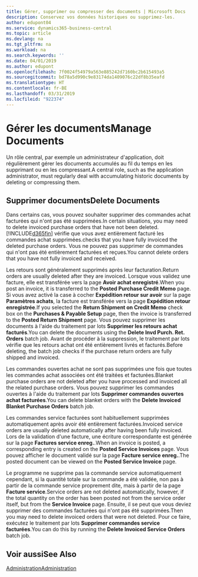 ```yaml
---
title: Gérer, supprimer ou compresser des documents | Microsoft Docs
description: Conservez vos données historiques ou supprimez-les.
author: edupont04
ms.service: dynamics365-business-central
ms.topic: article
ms.devlang: na
ms.tgt_pltfrm: na
ms.workload: na
ms.search.keywords: ''
ms.date: 04/01/2019
ms.author: edupont
ms.openlocfilehash: 7f0024f54979a563e885242d7160bc2b615493a5
ms.sourcegitcommit: bd78a5d990c9e83174da1409076c22df8b35eafd
ms.translationtype: HT
ms.contentlocale: fr-BE
ms.lasthandoff: 03/31/2019
ms.locfileid: "922374"
---
```

# <a name="manage-documents"></a><span data-ttu-id="59be3-103">Gérer les documents</span><span class="sxs-lookup"><span data-stu-id="59be3-103">Manage Documents</span></span>
<span data-ttu-id="59be3-104">Un rôle central, par exemple un administrateur d'application, doit régulièrement gérer les documents accumulés au fil du temps en les supprimant ou en les compressant.</span><span class="sxs-lookup"><span data-stu-id="59be3-104">A central role, such as the application administrator, must regularly deal with accumulating historic documents by deleting or compressing them.</span></span>  

## <a name="delete-documents"></a><span data-ttu-id="59be3-105">Supprimer documents</span><span class="sxs-lookup"><span data-stu-id="59be3-105">Delete Documents</span></span>
<span data-ttu-id="59be3-106">Dans certains cas, vous pouvez souhaiter supprimer des commandes achat facturées qui n'ont pas été supprimées.</span><span class="sxs-lookup"><span data-stu-id="59be3-106">In certain situations, you may need to delete invoiced purchase orders that have not been deleted.</span></span> [!INCLUDE[d365fin](includes/d365fin_md.md)] <span data-ttu-id="59be3-107">vérifie que vous avez entièrement facturé les commandes achat supprimées.</span><span class="sxs-lookup"><span data-stu-id="59be3-107">checks that you have fully invoiced the deleted purchase orders.</span></span> <span data-ttu-id="59be3-108">Vous ne pouvez pas supprimer de commandes qui n'ont pas été entièrement facturées et reçues.</span><span class="sxs-lookup"><span data-stu-id="59be3-108">You cannot delete orders that you have not fully invoiced and received.</span></span>  

<span data-ttu-id="59be3-109">Les retours sont généralement supprimés après leur facturation.</span><span class="sxs-lookup"><span data-stu-id="59be3-109">Return orders are usually deleted after they are invoiced.</span></span> <span data-ttu-id="59be3-110">Lorsque vous validez une facture, elle est transférée vers la page **Avoir achat enregistré**.</span><span class="sxs-lookup"><span data-stu-id="59be3-110">When you post an invoice, it is transferred to the **Posted Purchase Credit Memo** page.</span></span> <span data-ttu-id="59be3-111">Si vous avez activé la case à cocher **Expédition retour sur avoir** sur la page **Paramètres achats**, la facture est transférée vers la page **Expédition retour enregistrée**.</span><span class="sxs-lookup"><span data-stu-id="59be3-111">If you selected the **Return Shipment on Credit Memo** check box on the **Purchases & Payable Setup** page, then the invoice is transferred to the **Posted Return Shipment** page.</span></span> <span data-ttu-id="59be3-112">Vous pouvez supprimer les documents à l'aide du traitement par lots **Supprimer les retours achat facturés**.</span><span class="sxs-lookup"><span data-stu-id="59be3-112">You can delete the documents using the **Delete Invd Purch. Ret. Orders** batch job.</span></span> <span data-ttu-id="59be3-113">Avant de procéder à la suppression, le traitement par lots vérifie que les retours achat ont été entièrement livrés et facturés.</span><span class="sxs-lookup"><span data-stu-id="59be3-113">Before deleting, the batch job checks if the purchase return orders are fully shipped and invoiced.</span></span>  

<span data-ttu-id="59be3-114">Les commandes ouvertes achat ne sont pas supprimées une fois que toutes les commandes achat associées ont été traitées et facturées.</span><span class="sxs-lookup"><span data-stu-id="59be3-114">Blanket purchase orders are not deleted after you have processed and invoiced all the related purchase orders.</span></span> <span data-ttu-id="59be3-115">Vous pouvez supprimer les commandes ouvertes à l'aide du traitement par lots **Supprimer commandes ouvertes achat facturées**.</span><span class="sxs-lookup"><span data-stu-id="59be3-115">You can delete blanket orders with the **Delete Invoiced Blanket Purchase Orders** batch job.</span></span>  

<span data-ttu-id="59be3-116">Les commandes service facturées sont habituellement supprimées automatiquement après avoir été entièrement facturées.</span><span class="sxs-lookup"><span data-stu-id="59be3-116">Invoiced service orders are usually deleted automatically after having been fully invoiced.</span></span> <span data-ttu-id="59be3-117">Lors de la validation d'une facture, une écriture correspondante est générée sur la page **Factures service enreg.**.</span><span class="sxs-lookup"><span data-stu-id="59be3-117">When an invoice is posted, a corresponding entry is created on the **Posted Service Invoices** page.</span></span> <span data-ttu-id="59be3-118">Vous pouvez afficher le document validé sur la page **Facture service enreg.**.</span><span class="sxs-lookup"><span data-stu-id="59be3-118">The posted document can be viewed on the **Posted Service Invoice** page.</span></span>  

<span data-ttu-id="59be3-119">Le programme ne supprime pas la commande service automatiquement cependant, si la quantité totale sur la commande a été validée, non pas à partir de la commande service proprement dite, mais à partir de la page **Facture service**.</span><span class="sxs-lookup"><span data-stu-id="59be3-119">Service orders are not deleted automatically, however, if the total quantity on the order has been posted not from the service order itself, but from the **Service Invoice** page.</span></span> <span data-ttu-id="59be3-120">Ensuite, il se peut que vous deviez supprimer des commandes facturées qui n'ont pas été supprimées.</span><span class="sxs-lookup"><span data-stu-id="59be3-120">Then you may need to delete invoiced orders that were not deleted.</span></span> <span data-ttu-id="59be3-121">Pour ce faire, exécutez le traitement par lots **Supprimer commandes service facturées**.</span><span class="sxs-lookup"><span data-stu-id="59be3-121">You can do this by running the **Delete Invoiced Service Orders** batch job.</span></span>  

## <a name="see-also"></a><span data-ttu-id="59be3-122">Voir aussi</span><span class="sxs-lookup"><span data-stu-id="59be3-122">See Also</span></span>  
[<span data-ttu-id="59be3-123">Administration</span><span class="sxs-lookup"><span data-stu-id="59be3-123">Administration</span></span>](admin-setup-and-administration.md)  
